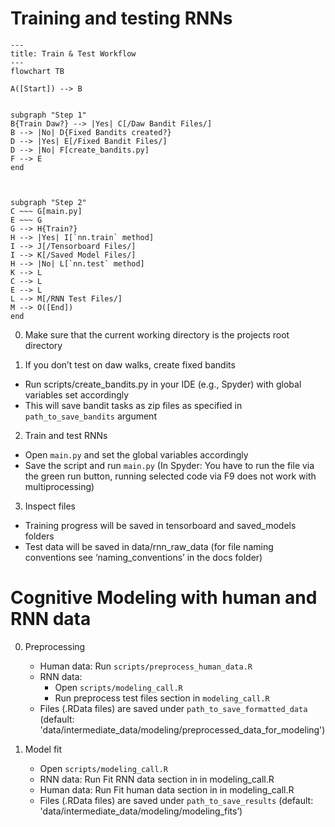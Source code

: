 # Training and testing RNNs

```mermaid
---
title: Train & Test Workflow
---
flowchart TB

A([Start]) --> B


subgraph "Step 1"
B{Train Daw?} --> |Yes| C[/Daw Bandit Files/]
B --> |No| D{Fixed Bandits created?}
D --> |Yes| E[/Fixed Bandit Files/]
D --> |No| F[create_bandits.py]
F --> E
end



subgraph "Step 2"
C ~~~ G[main.py]
E ~~~ G
G --> H{Train?}
H --> |Yes| I[`nn.train` method]
I --> J[/Tensorboard Files/]
I --> K[/Saved Model Files/]
H --> |No| L[`nn.test` method]
K --> L
C --> L
E --> L 
L --> M[/RNN Test Files/]
M --> O([End])
end

```



0.	Make sure that the current working directory is the projects root directory
   
1.	If you don’t test on daw walks, create fixed bandits
  * Run scripts/create_bandits.py in your IDE (e.g., Spyder) with global variables set accordingly 
  * This will save bandit tasks as zip files as specified in `path_to_save_bandits` argument

2. Train and test RNNs
* Open `main.py` and set the global variables accordingly
* Save the script and run `main.py` (In Spyder: You have to run the file via the green run button, running selected code via F9 does not work with multiprocessing)

3. Inspect files
* Training progress will be saved in tensorboard and saved_models folders
* Test data will be saved in data/rnn_raw_data (for file naming conventions see ‘naming_conventions’ in the docs folder)

# Cognitive Modeling with human and RNN data
0.	Preprocessing
    * Human data: Run `scripts/preprocess_human_data.R` 
    * RNN data:
        * Open `scripts/modeling_call.R`
        * Run preprocess test files section in `modeling_call.R`
    * Files (.RData files) are saved under `path_to_save_formatted_data` (default: 'data/intermediate_data/modeling/preprocessed_data_for_modeling')
   
 1. Model fit
    *  Open `scripts/modeling_call.R`
    *  RNN data: Run Fit RNN data section in in modeling_call.R
    *  Human data: Run Fit human data section in in modeling_call.R
    *  Files (.RData files) are saved under `path_to_save_results` (default: 'data/intermediate_data/modeling/modeling_fits’)
    
